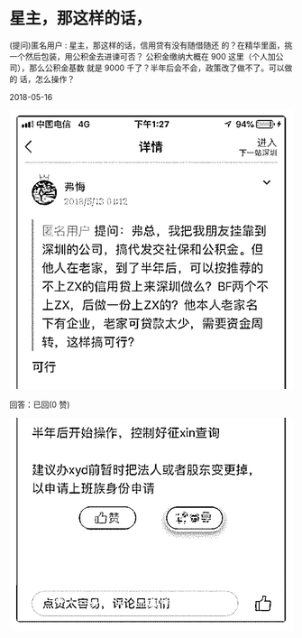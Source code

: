 # 星主，那这样的话，

(提问)匿名用户 : 星主，那这样的话，信用贷有没有随借随还 的？在精华里面，挑一个然后包装，用公积金去进谏可否？ 公积金缴纳大概在 900 这里（个人加公司），那么公积金基数 就是 9000 千了？半年后会不会，政策改了做不了。可以做的 话，怎么操作？

2018-05-16

![image](img/Image_159.png)

回答：已回(0 赞)

![image](img/Image_160.png)